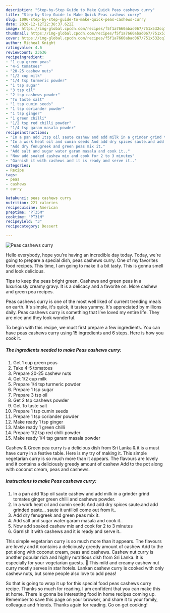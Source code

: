 ```yaml
---
description: "Step-by-Step Guide to Make Quick Peas cashews curry"
title: "Step-by-Step Guide to Make Quick Peas cashews curry"
slug: 1096-step-by-step-guide-to-make-quick-peas-cashews-curry
date: 2020-12-12T22:38:37.622Z
image: https://img-global.cpcdn.com/recipes/f5f1a7660abad067/751x532cq70/peas-cashews-curry-recipe-main-photo.jpg
thumbnail: https://img-global.cpcdn.com/recipes/f5f1a7660abad067/751x532cq70/peas-cashews-curry-recipe-main-photo.jpg
cover: https://img-global.cpcdn.com/recipes/f5f1a7660abad067/751x532cq70/peas-cashews-curry-recipe-main-photo.jpg
author: Micheal Knight
ratingvalue: 4.6
reviewcount: 23636
recipeingredient:
- "1 cup green peas"
- "4-5 tomatoes"
- "20-25 cashew nuts"
- "1/2 cup milk"
- "1/4 tsp turmeric powder"
- "1 tsp sugar"
- "3 tsp oil"
- "2 tsp cashews powder"
- "To taste salt"
- "1 tsp cumin seeds"
- "1 tsp coriander powder"
- "1 tsp ginger"
- "1 green chilli"
- "1/2 tsp red chilli powder"
- "1/4 tsp garam masala powder"
recipeinstructions:
- "In a pan add 1tsp oil saute cashew and add milk in a grinder grind tomates ginger green chilli and cashews powder."
- "In a work heat oil and cumin seeds And add dry spices saute.and add grinded paste... saute it untilloil come out from it.."
- "Add dry fenugreek and green peas mix it."
- "Add salt and sugar water garam masala and cook it.."
- "Now add soaked cashew mix and cook for 2 to 3 minutes"
- "Garnish it with cashews and it is ready and serve it.."
categories:
- Recipe
tags:
- peas
- cashews
- curry

katakunci: peas cashews curry 
nutrition: 221 calories
recipecuisine: American
preptime: "PT35M"
cooktime: "PT31M"
recipeyield: "3"
recipecategory: Dessert

---
```



![Peas cashews curry](https://img-global.cpcdn.com/recipes/f5f1a7660abad067/751x532cq70/peas-cashews-curry-recipe-main-photo.jpg)

Hello everybody, hope you're having an incredible day today. Today, we're going to prepare a special dish, peas cashews curry. One of my favorites food recipes. This time, I am going to make it a bit tasty. This is gonna smell and look delicious.

Tips to keep the peas bright green. Cashews and green peas in a luxuriously creamy gravy. It is a delicacy and a favorite on. More cashew and green pea recipes.

Peas cashews curry is one of the most well liked of current trending meals on earth. It's simple, it's quick, it tastes yummy. It's appreciated by millions daily. Peas cashews curry is something that I've loved my entire life. They are nice and they look wonderful.


To begin with this recipe, we must first prepare a few ingredients. You can have peas cashews curry using 15 ingredients and 6 steps. Here is how you cook it.

<!--inarticleads1-->

##### The ingredients needed to make Peas cashews curry:

1. Get 1 cup green peas
1. Take 4-5 tomatoes
1. Prepare 20-25 cashew nuts
1. Get 1/2 cup milk
1. Prepare 1/4 tsp turmeric powder
1. Prepare 1 tsp sugar
1. Prepare 3 tsp oil
1. Get 2 tsp cashews powder
1. Get To taste salt
1. Prepare 1 tsp cumin seeds
1. Prepare 1 tsp coriander powder
1. Make ready 1 tsp ginger
1. Make ready 1 green chilli
1. Prepare 1/2 tsp red chilli powder
1. Make ready 1/4 tsp garam masala powder


Cashew &amp; Green pea curry is a delicious dish from Sri Lanka &amp; it is a must have curry in a festive table. Here is my try of making it. This simple vegetarian curry is so much more than it appears. The flavours are lovely and it contains a deliciously greedy amount of cashew Add to the pot along with coconut cream, peas and cashews. 

<!--inarticleads2-->

##### Instructions to make Peas cashews curry:

1. In a pan add 1tsp oil saute cashew and add milk in a grinder grind tomates ginger green chilli and cashews powder.
1. In a work heat oil and cumin seeds And add dry spices saute.and add grinded paste... saute it untilloil come out from it..
1. Add dry fenugreek and green peas mix it.
1. Add salt and sugar water garam masala and cook it..
1. Now add soaked cashew mix and cook for 2 to 3 minutes
1. Garnish it with cashews and it is ready and serve it..


This simple vegetarian curry is so much more than it appears. The flavours are lovely and it contains a deliciously greedy amount of cashew Add to the pot along with coconut cream, peas and cashews. Cashew nut curry is another popular rich and highly nutritious dish from Sri Lanka. It is especially for your vegetarian guests. 🙂 This mild and creamy cashew nut curry mostly serves in star hotels. Lankan cashew curry is cooked with only cashew nuts, but some people also love to add peas! 

So that is going to wrap it up for this special food peas cashews curry recipe. Thanks so much for reading. I am confident that you can make this at home. There is gonna be interesting food in home recipes coming up. Remember to save this page on your browser, and share it to your family, colleague and friends. Thanks again for reading. Go on get cooking!

